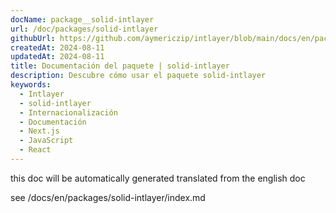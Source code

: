 ```yaml
---
docName: package__solid-intlayer
url: /doc/packages/solid-intlayer
githubUrl: https://github.com/aymericzip/intlayer/blob/main/docs/en/packages/solid-intlayer/index.md
createdAt: 2024-08-11
updatedAt: 2024-08-11
title: Documentación del paquete | solid-intlayer
description: Descubre cómo usar el paquete solid-intlayer
keywords:
  - Intlayer
  - solid-intlayer
  - Internacionalización
  - Documentación
  - Next.js
  - JavaScript
  - React
---
```


this doc will be automatically generated translated from the english doc

see /docs/en/packages/solid-intlayer/index.md
